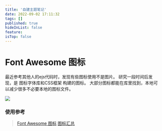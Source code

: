 ```yaml
---
title: '自建主题笔记'
date: 2022-09-02 17:11:32
tags: []
published: true
hideInList: false
feature: 
isTop: false
---
```

# Font Awesome 图标

最近参考其他人的ejs代码时，发现有些图标使用不是图片。
研究一段时间后发现，是 图标字体库和CSS框架 构建的图标。
大部分图标都能在库里找到，本地可以减少很多不必要本地的图标文件。

![](https://cofdream.github.io/post-images/1662111506187.png)

### 使用参考
>[Font Awesome 图标](https://www.runoob.com/font-awesome/fontawesome-tutorial.html)
>[图标汇总](https://www.w3schools.com/icons/icons_reference.asp)